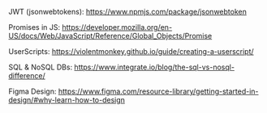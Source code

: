 JWT (jsonwebtokens): https://www.npmjs.com/package/jsonwebtoken  

Promises in JS: https://developer.mozilla.org/en-US/docs/Web/JavaScript/Reference/Global_Objects/Promise  

UserScripts: https://violentmonkey.github.io/guide/creating-a-userscript/  

SQL & NoSQL DBs: https://www.integrate.io/blog/the-sql-vs-nosql-difference/  

Figma Design: https://www.figma.com/resource-library/getting-started-in-design/#why-learn-how-to-design  




